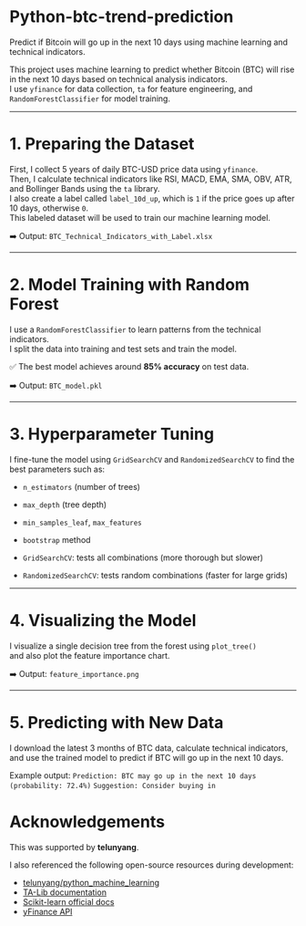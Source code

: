 # Python-btc-trend-prediction
Predict if Bitcoin will go up in the next 10 days using machine learning and technical indicators.

This project uses machine learning to predict whether Bitcoin (BTC) will rise in the next 10 days based on technical analysis indicators.  
I use `yfinance` for data collection, `ta` for feature engineering, and `RandomForestClassifier` for model training.

---

# 1. Preparing the Dataset

First, I collect 5 years of daily BTC-USD price data using `yfinance`.  
Then, I calculate technical indicators like RSI, MACD, EMA, SMA, OBV, ATR, and Bollinger Bands using the `ta` library.  
I also create a label called `label_10d_up`, which is `1` if the price goes up after 10 days, otherwise `0`.  
This labeled dataset will be used to train our machine learning model.

➡️ Output: `BTC_Technical_Indicators_with_Label.xlsx`

---

# 2. Model Training with Random Forest

I use a `RandomForestClassifier` to learn patterns from the technical indicators.  
I split the data into training and test sets and train the model.

✅ The best model achieves around **85% accuracy** on test data.

➡️ Output: `BTC_model.pkl`

---

# 3. Hyperparameter Tuning

I fine-tune the model using `GridSearchCV` and `RandomizedSearchCV` to find the best parameters such as:

- `n_estimators` (number of trees)
- `max_depth` (tree depth)
- `min_samples_leaf`, `max_features`
- `bootstrap` method

- `GridSearchCV`: tests all combinations (more thorough but slower)
- `RandomizedSearchCV`: tests random combinations (faster for large grids)

---

# 4. Visualizing the Model

I visualize a single decision tree from the forest using `plot_tree()`  
and also plot the feature importance chart.

➡️ Output: `feature_importance.png`

---

# 5. Predicting with New Data

I download the latest 3 months of BTC data, calculate technical indicators, and use the trained model to predict if BTC will go up in the next 10 days.

Example output:
`Prediction: BTC may go up in the next 10 days (probability: 72.4%)`
`Suggestion: Consider buying in`


# Acknowledgements

This was supported by **telunyang**.

I also referenced the following open-source resources during development:

- [telunyang/python_machine_learning](https://github.com/telunyang/python_machine_learning) 
- [TA-Lib documentation](https://technical-analysis-library-in-python.readthedocs.io/)
- [Scikit-learn official docs](https://scikit-learn.org)
- [yFinance API](https://pypi.org/project/yfinance/)
